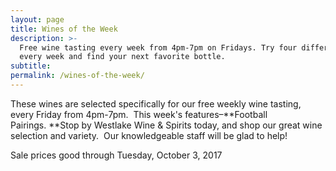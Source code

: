 ```yaml
---
layout: page
title: Wines of the Week
description: >-
  Free wine tasting every week from 4pm-7pm on Fridays. Try four different wines
  every week and find your next favorite bottle.
subtitle:
permalink: /wines-of-the-week/
---
```



These wines are selected specifically for our free weekly wine tasting, every Friday from 4pm-7pm. &nbsp;This week's features–**Football Pairings.&nbsp;**Stop by Westlake Wine & Spirits today, and shop our great wine selection and variety. &nbsp;Our knowledgeable staff will be glad to help!

Sale prices good through Tuesday, October 3, 2017

&nbsp;